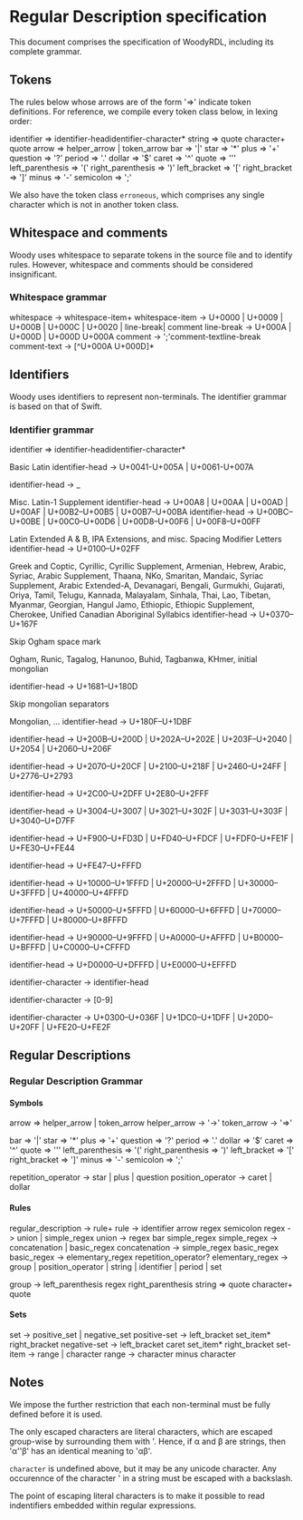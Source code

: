 # Regular Description specification

This document comprises the specification of WoodyRDL, including its complete
grammar.

## Tokens
The rules below whose arrows are of the form '=>' indicate token definitions.
For reference, we compile every token class below, in lexing order:

identifier        => identifier-head­identifier-character*
string            => quote character+ quote
arrow             => helper_arrow | token_arrow
bar               => '|'
star              => '*'
plus              => '+'
question          => '?'
period            => '.'
dollar            => '$'
caret             => '^'
quote             => '''
left_parenthesis  => '('
right_parenthesis => ')'
left_bracket      => '['
right_bracket     => ']'
minus             => '-'
semicolon         => ';'

We also have the token class `erroneous`, which comprises any single character
which is not in another token class.

## Whitespace and comments

Woody uses whitespace to separate tokens in the source file and to identify
rules. However, whitespace and comments should be considered insignificant.

### Whitespace grammar

whitespace      -> whitespace-item+
whitespace-item -> U+0000 | U+0009 | U+000B | U+000C | U+0020
                 | line-break­| comment
line-break      -> U+000A | U+000D | U+000D U+000A
comment         -> ';'­comment-text­line-break
comment-text    -> [^U+000A U+000D]*

## Identifiers

Woody uses identifiers to represent non-terminals. The identifier grammar is
based on that of Swift.

### Identifier grammar

identifier => identifier-head­identifier-character*

Basic Latin
identifier-head -> U+0041-U+005A | U+0061-U+007A

identifier-head -> _­

Misc. Latin-1 Supplement
identifier-head -> U+00A8 | U+00AA | U+00AD | U+00AF | U+00B2–U+00B5 | U+00B7–U+00BA
identifier-head -> U+00BC–U+00BE | U+00C0–U+00D6 | U+00D8–U+00F6 | U+00F8–U+00FF

Latin Extended A & B, IPA Extensions, and misc. Spacing Modifier Letters
identifier-head -> U+0100–U+02FF

Greek and Coptic, Cyrillic, Cyrillic Supplement, Armenian, Hebrew, Arabic,
Syriac, Arabic Supplement, Thaana, NKo, Smaritan, Mandaic, Syriac Supplement,
Arabic Extended-A, Devanagari, Bengali, Gurmukhi, Gujarati, Oriya, Tamil,
Telugu, Kannada, Malayalam, Sinhala, Thai, Lao, Tibetan, Myanmar, Georgian,
Hangul Jamo, Ethiopic, Ethiopic Supplement, Cherokee, Unified Canadian
Aboriginal Syllabics
identifier-head -> U+0370–U+167F

Skip Ogham space mark

Ogham, Runic, Tagalog, Hanunoo, Buhid, Tagbanwa, KHmer, initial mongolian

identifier-head -> U+1681–U+180D

Skip mongolian separators

Mongolian, ...
identifier-head -> U+180F–U+1DBF


identifier-head -> U+200B–U+200D | U+202A–U+202E | U+203F–U+2040 | U+2054
                 | U+2060–U+206F

identifier-head -> U+2070–U+20CF | U+2100–U+218F | U+2460–U+24FF |  U+2776–U+2793

identifier-head -> U+2C00–U+2DFF  U+2E80–U+2FFF

identifier-head -> U+3004–U+3007 | U+3021–U+302F | U+3031–U+303F |  U+3040–U+D7FF

identifier-head -> U+F900–U+FD3D | U+FD40–U+FDCF | U+FDF0–U+FE1F |  U+FE30–U+FE44

identifier-head -> U+FE47–U+FFFD

identifier-head -> U+10000–U+1FFFD | U+20000–U+2FFFD | U+30000–U+3FFFD
                 | U+40000–U+4FFFD

identifier-head -> U+50000–U+5FFFD | U+60000–U+6FFFD | U+70000–U+7FFFD
                 | U+80000–U+8FFFD

identifier-head -> U+90000–U+9FFFD | U+A0000–U+AFFFD | U+B0000–U+BFFFD
                 | U+C0000–U+CFFFD

identifier-head -> U+D0000–U+DFFFD | U+E0000–U+EFFFD

identifier-character -> identifier-head­

identifier-character -> [0-9]

identifier-character -> U+0300–U+036F | U+1DC0–U+1DFF | U+20D0–U+20FF
                      | U+FE20–U+FE2F

## Regular Descriptions

### Regular Description Grammar

#### Symbols

arrow               => helper_arrow | token_arrow
helper_arrow        -> '->'
token_arrow         -> '=>'

bar                 => '|'
star                => '*'
plus                => '+'
question            => '?'
period              => '.'
dollar              => '$'
caret               => '^'
quote               => '''
left_parenthesis    => '('
right_parenthesis   => ')'
left_bracket        => '['
right_bracket       => ']'
minus               => '-'
semicolon           => ';'

repetition_operator -> star | plus | question
position_operator  -> caret | dollar

#### Rules

regular_description -> rule+
rule                -> identifier arrow regex semicolon
regex               -> union | simple_regex
union               -> regex bar simple_regex
simple_regex        -> concatenation | basic_regex
concatenation       -> simple_regex basic_regex
basic_regex         -> elementary_regex repetition_operator?
elementary_regex    -> group | position_operator | string | identifier | period
                     | set

group               -> left_parenthesis regex right_parenthesis
string              => quote character+ quote

#### Sets

set                 -> positive_set | negative_set
positive-set        -> left_bracket set_item* right_bracket
negative-set        -> left_bracket caret set_item* right_bracket
set-item            -> range | character
range               -> character minus character

## Notes

We impose the further restriction that each non-terminal must be fully defined
before it is used.

The only escaped characters are literal characters, which are escaped group-wise
by surrounding them with '. Hence, if α and β are strings, then 'α''β' has an
identical meaning to 'αβ'.

`character` is undefined above, but it may be any unicode character. Any occurennce
of the character ' in a string must be escaped with a backslash.

The point of escaping literal characters is to make it possible to read
indentifiers embedded within regular expressions.
